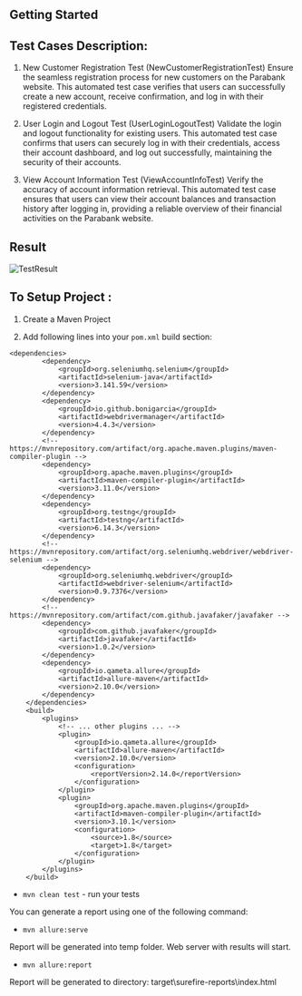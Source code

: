 
## Getting Started

## Test Cases Description:

1. New Customer Registration Test (NewCustomerRegistrationTest)
Ensure the seamless registration process for new customers on the Parabank website. This automated test case verifies that users can successfully create a new account, receive confirmation, and log in with their registered credentials.

2. User Login and Logout Test (UserLoginLogoutTest)
Validate the login and logout functionality for existing users. This automated test case confirms that users can securely log in with their credentials, access their account dashboard, and log out successfully, maintaining the security of their accounts.

3. View Account Information Test (ViewAccountInfoTest)
Verify the accuracy of account information retrieval. This automated test case ensures that users can view their account balances and transaction history after logging in, providing a reliable overview of their financial activities on the Parabank website.

## Result
![TestResult](https://github.com/vaishnavi112/ParaBankAutomation-Part2/assets/51792745/1d1b6929-1415-4d3e-ba40-83adb5270434)

## To Setup Project :

1. Create a Maven Project 

2. Add following lines into your `pom.xml` build section:
```
<dependencies>
        <dependency>
            <groupId>org.seleniumhq.selenium</groupId>
            <artifactId>selenium-java</artifactId>
            <version>3.141.59</version>
        </dependency>
        <dependency>
            <groupId>io.github.bonigarcia</groupId>
            <artifactId>webdrivermanager</artifactId>
            <version>4.4.3</version>
        </dependency>
        <!-- https://mvnrepository.com/artifact/org.apache.maven.plugins/maven-compiler-plugin -->
        <dependency>
            <groupId>org.apache.maven.plugins</groupId>
            <artifactId>maven-compiler-plugin</artifactId>
            <version>3.11.0</version>
        </dependency>
        <dependency>
            <groupId>org.testng</groupId>
            <artifactId>testng</artifactId>
            <version>6.14.3</version>
        </dependency>
        <!-- https://mvnrepository.com/artifact/org.seleniumhq.webdriver/webdriver-selenium -->
        <dependency>
            <groupId>org.seleniumhq.webdriver</groupId>
            <artifactId>webdriver-selenium</artifactId>
            <version>0.9.7376</version>
        </dependency>
        <!-- https://mvnrepository.com/artifact/com.github.javafaker/javafaker -->
        <dependency>
            <groupId>com.github.javafaker</groupId>
            <artifactId>javafaker</artifactId>
            <version>1.0.2</version>
        </dependency>
        <dependency>
            <groupId>io.qameta.allure</groupId>
            <artifactId>allure-maven</artifactId>
            <version>2.10.0</version>
        </dependency>
    </dependencies>
    <build>
        <plugins>
            <!-- ... other plugins ... -->
            <plugin>
                <groupId>io.qameta.allure</groupId>
                <artifactId>allure-maven</artifactId>
                <version>2.10.0</version>
                <configuration>
                    <reportVersion>2.14.0</reportVersion>
                </configuration>
            </plugin>
            <plugin>
                <groupId>org.apache.maven.plugins</groupId>
                <artifactId>maven-compiler-plugin</artifactId>
                <version>3.10.1</version>
                <configuration>
                    <source>1.8</source>
                    <target>1.8</target>
                </configuration>
            </plugin>
        </plugins>
    </build>
```

* `mvn clean test` - run your tests

You can generate a report using one of the following command:

* `mvn allure:serve`

Report will be generated into temp folder. Web server with results will start.

* `mvn allure:report`

Report will be generated tо directory: target\surefire-reports\index.html




